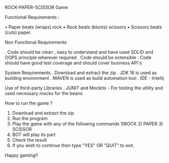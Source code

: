 
ROCK-PAPER-SCISSOR Game

Functional Requirements :

• Paper beats (wraps) rock
• Rock beats (blunts) scissors
• Scissors beats (cuts) paper.


Non Functional Requirements 

. Code should be clean , easy to understand and have used SOLID and OOPS principle wherever required
. Code should be extensible 
. Code should have good test coverage and should cover business APi's

System Requirements 
.  Download and extract the zip
.  JDK 16 is used as building environment 
.  MAVEN is used as build automation tool
.  IDE - Intellij 

Use of third-party Libraries
. JUNIT and Mockito - For testing the utility and used necessary mocks for the beans 


How to run the game ?

1) Download and extract the zip 
2) Run the program 
3) Play the game with  any of the following commands
   1)ROCK   2) PAPER  3) SCISSOR 
4) BOT will play its part 
5) Check the result 
6) If you wish to continue then type "YES" OR "QUIT" to exit.


Happy gaming!!
